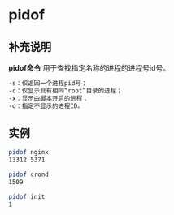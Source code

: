 # **pidof**

## 补充说明

**pidof命令** 用于查找指定名称的进程的进程号id号。

  

```sh
-s：仅返回一个进程pid号；
-c：仅显示具有相同“root”目录的进程；
-x：显示由脚本开启的进程；
-o：指定不显示的进程ID。
```

## 实例  

```sh
pidof nginx
13312 5371

pidof crond
1509

pidof init
1
```
